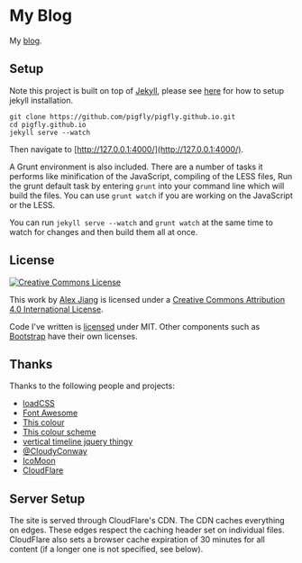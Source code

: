 My Blog
=======

My [blog](https://pigfly.github.io/).

Setup
-----

Note this project is built on top of [Jekyll](https://jekyllrb.com/), please see [here](http://jekyllrb.com/docs/installation/) for how to setup jekyll installation.

```shell
git clone https://github.com/pigfly/pigfly.github.io.git
cd pigfly.github.io
jekyll serve --watch
```

Then navigate to [http://127.0.0.1:4000/](http://127.0.0.1:4000/).

A Grunt environment is also included. There are a number of tasks it performs like minification of the JavaScript, compiling of the LESS files, Run the grunt default task by entering `grunt` into your command line which will build the files. You can use `grunt watch` if you are working on the JavaScript or the LESS.

You can run `jekyll serve --watch` and `grunt watch` at the same time to watch for changes and then build them all at once.

License
-------

[![Creative Commons License](https://i.creativecommons.org/l/by/4.0/88x31.png)](http://creativecommons.org/licenses/by/4.0/)

This work by [Alex Jiang](https://pigfly.github.io) is licensed under a [Creative Commons Attribution 4.0 International License](http://creativecommons.org/licenses/by/4.0/).

Code I've written is [licensed](/LICENSE) under MIT. Other components such as [Bootstrap](http://getbootstrap.com) have their own licenses.

Thanks
------

Thanks to the following people and projects:

- [loadCSS](https://github.com/filamentgroup/loadCSS)
- [Font Awesome](http://fortawesome.github.io/Font-Awesome/icons/)
- [This colour](http://www.colourlovers.com/color/398CCC/Walton)
- [This colour scheme](http://www.colourlovers.com/palette/869489/Caribbean_Dusk)
- [vertical timeline jquery thingy](http://www.jqueryscript.net/other/Responsive-Vertical-Timeline-With-jQuery-CSS3.html)
- [@CloudyConway](http://twitter.com/CloudyConway)
- [IcoMoon](https://icomoon.io)
- [CloudFlare](http://cloudflare.com)

Server Setup
------------

The site is served through CloudFlare's CDN. The CDN caches everything on edges. These edges respect the caching header set on individual files. CloudFlare also sets a browser cache expiration of 30 minutes for all content (if a longer one is not specified, see below).
